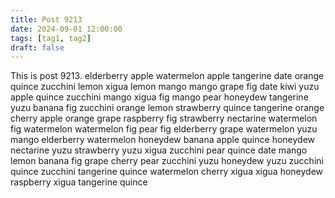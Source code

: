 ```yaml
---
title: Post 9213
date: 2024-09-01 12:00:00
tags: [tag1, tag2]
draft: false
---
```

This is post 9213.
elderberry
apple
watermelon
apple
tangerine
date
orange
quince
zucchini
lemon
xigua
lemon
mango
mango
grape
fig
date
kiwi
yuzu
apple
quince
zucchini
mango
xigua
fig
mango
pear
honeydew
tangerine
yuzu
banana
fig
zucchini
orange
lemon
strawberry
quince
tangerine
orange
cherry
apple
orange
grape
raspberry
fig
strawberry
nectarine
watermelon
fig
watermelon
watermelon
fig
pear
fig
elderberry
grape
watermelon
yuzu
mango
elderberry
watermelon
honeydew
banana
apple
quince
honeydew
nectarine
yuzu
strawberry
yuzu
xigua
zucchini
pear
quince
date
mango
lemon
banana
fig
grape
cherry
pear
zucchini
yuzu
honeydew
yuzu
zucchini
quince
zucchini
tangerine
quince
watermelon
cherry
xigua
xigua
honeydew
raspberry
xigua
tangerine
quince
